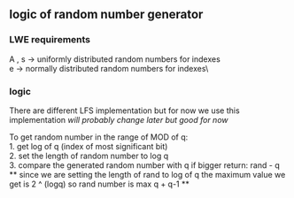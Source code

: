 ## logic of random number generator

### LWE requirements
A , s -> uniformly distributed random numbers for indexes\
e -> normally distributed random numbers for indexes\

### logic 
There are different LFS implementation but for now we use this implementation *will probably change later but good for now*[]( "https://hforsten.com/generating-normally-distributed-pseudorandom-numbers-on-a-fpga.html") 

To get random number in the range of MOD of q:\
    1. get log of q (index of most significant bit)\
    2. set the length of random number to log q\
    3. compare the generated random number with q if bigger return: rand - q 
    ** since we are setting the length of rand to log of q the maximum value we get is 2 ^ (logq) so rand number is max q + q-1 **

